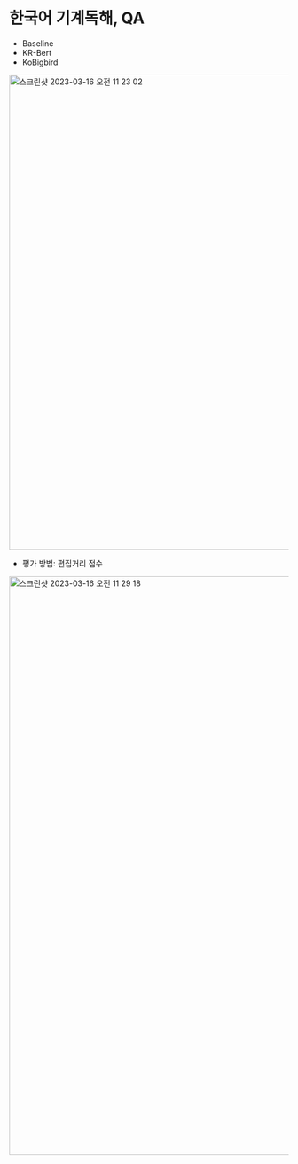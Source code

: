 # 한국어 기계독해, QA
- Baseline
- KR-Bert
- KoBigbird

<img width="856" alt="스크린샷 2023-03-16 오전 11 23 02" src="https://user-images.githubusercontent.com/77143331/225494109-fcee4bd1-3b69-44b0-97c3-cc1d20d72505.png">

- 평가 방법: 편집거리 점수
<img width="1043" alt="스크린샷 2023-03-16 오전 11 29 18" src="https://user-images.githubusercontent.com/77143331/225494670-6d93fc3c-dc37-4461-a10a-f8cc6120858c.png">
